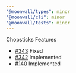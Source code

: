 ```yaml
---
"@moonwall/types": minor
"@moonwall/cli": minor
"@moonwall/tests": minor
---
```


Chopsticks Features
- [#343](https://github.com/Moonsong-Labs/moonwall/issues/343) Fixed
- [#342](https://github.com/Moonsong-Labs/moonwall/issues/342) Implemented
- [#140](https://github.com/Moonsong-Labs/moonwall/issues/140) Implemented